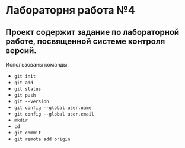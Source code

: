 # Лабораторня работа №4

## Проект содержит задание по лабораторной работе, посвященной системе контроля версий. 

Использованы команды: 
- `git init`
- `git add`
- `git status`
- `git push`
- `git --version`
- `git config --global user.name`
- `git config --global user.email`
- `mkdir`
- `cd`
- `git commit`
- `git remote add origin`

